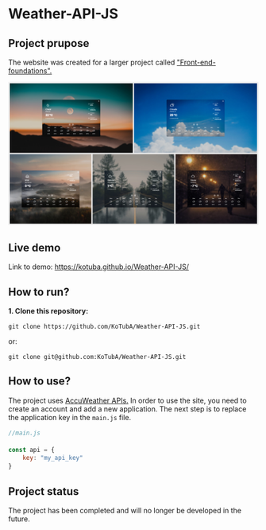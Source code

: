 # Weather-API-JS

## Project prupose

The website was created for a larger project called ["Front-end-foundations".](https://github.com/KoTubA/Front-end-foundations)

![Design preview for the Manage landing page coding challenge](./img/collage.jpg)

## Live demo

Link to demo: https://kotuba.github.io/Weather-API-JS/

## How to run?

**1. Clone this repository:**
```
git clone https://github.com/KoTubA/Weather-API-JS.git
```

or:

```
git clone git@github.com:KoTubA/Weather-API-JS.git
```

## How to use?


The project uses [AccuWeather APIs.](https://developer.accuweather.com/) In order to use the site, you need to create an account and add a new application. The next step is to replace the application key in the `main.js` file.

````JavaScript
//main.js

const api = {
    key: "my_api_key"
}
````


## Project status

The project has been completed and will no longer be developed in the future.
